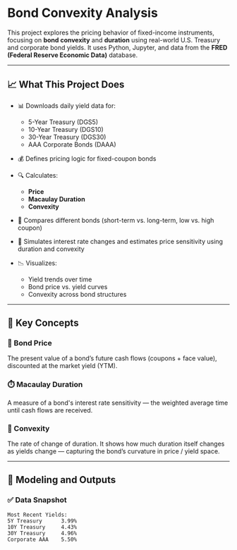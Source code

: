 # Bond Convexity Analysis

This project explores the pricing behavior of fixed-income instruments, focusing on **bond convexity** and **duration** using real-world U.S. Treasury and corporate bond yields. It uses Python, Jupyter, and data from the **FRED (Federal Reserve Economic Data)** database.

---

## 📈 What This Project Does

- 📊 Downloads daily yield data for:
  - 5-Year Treasury (DGS5)
  - 10-Year Treasury (DGS10)
  - 30-Year Treasury (DGS30)
  - AAA Corporate Bonds (DAAA)

- 💰 Defines pricing logic for fixed-coupon bonds
- 🔍 Calculates:
  - **Price**
  - **Macaulay Duration**
  - **Convexity**

- 🔁 Compares different bonds (short-term vs. long-term, low vs. high coupon)
- 🧠 Simulates interest rate changes and estimates price sensitivity using duration and convexity
- 📉 Visualizes:
  - Yield trends over time
  - Bond price vs. yield curves
  - Convexity across bond structures

---

## 🧮 Key Concepts

### 📌 Bond Price
The present value of a bond’s future cash flows (coupons + face value), discounted at the market yield (YTM).

### ⏱️ Macaulay Duration
A measure of a bond's interest rate sensitivity — the weighted average time until cash flows are received.

### 📐 Convexity
The rate of change of duration. It shows how much duration itself changes as yields change — capturing the bond’s curvature in price / yield space.

---

## 🔢 Modeling and Outputs

### ✅ Data Snapshot
```text
Most Recent Yields:
5Y Treasury      3.99%
10Y Treasury     4.43%
30Y Treasury     4.96%
Corporate AAA    5.50%
